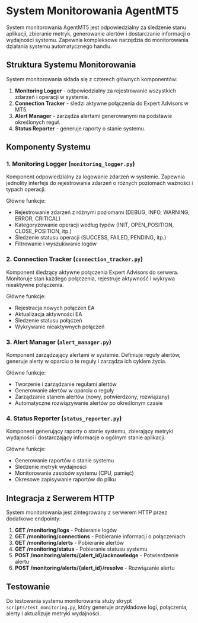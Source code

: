# System Monitorowania AgentMT5

System monitorowania AgentMT5 jest odpowiedzialny za śledzenie stanu aplikacji, zbieranie metryk, generowanie alertów i dostarczanie informacji o wydajności systemu. Zapewnia kompleksowe narzędzia do monitorowania działania systemu automatycznego handlu.

## Struktura Systemu Monitorowania

System monitorowania składa się z czterech głównych komponentów:

1. **Monitoring Logger** - odpowiedzialny za rejestrowanie wszystkich zdarzeń i operacji w systemie.
2. **Connection Tracker** - śledzi aktywne połączenia do Expert Advisors w MT5.
3. **Alert Manager** - zarządza alertami generowanymi na podstawie określonych reguł.
4. **Status Reporter** - generuje raporty o stanie systemu.

## Komponenty Systemu

### 1. Monitoring Logger (`monitoring_logger.py`)

Komponent odpowiedzialny za logowanie zdarzeń w systemie. Zapewnia jednolity interfejs do rejestrowania zdarzeń o różnych poziomach ważności i typach operacji.

Główne funkcje:
- Rejestrowanie zdarzeń z różnymi poziomami (DEBUG, INFO, WARNING, ERROR, CRITICAL)
- Kategoryzowanie operacji według typów (INIT, OPEN_POSITION, CLOSE_POSITION, itp.)
- Śledzenie statusu operacji (SUCCESS, FAILED, PENDING, itp.)
- Filtrowanie i wyszukiwanie logów

### 2. Connection Tracker (`connection_tracker.py`)

Komponent śledzący aktywne połączenia Expert Advisors do serwera. Monitoruje stan każdego połączenia, rejestruje aktywność i wykrywa nieaktywne połączenia.

Główne funkcje:
- Rejestracja nowych połączeń EA
- Aktualizacja aktywności EA
- Śledzenie statusu połączeń
- Wykrywanie nieaktywnych połączeń

### 3. Alert Manager (`alert_manager.py`)

Komponent zarządzający alertami w systemie. Definiuje reguły alertów, generuje alerty w oparciu o te reguły i zarządza ich cyklem życia.

Główne funkcje:
- Tworzenie i zarządzanie regułami alertów
- Generowanie alertów w oparciu o reguły
- Zarządzanie stanem alertów (nowy, potwierdzony, rozwiązany)
- Automatyczne rozwiązywanie alertów po określonym czasie

### 4. Status Reporter (`status_reporter.py`)

Komponent generujący raporty o stanie systemu, zbierający metryki wydajności i dostarczający informacje o ogólnym stanie aplikacji.

Główne funkcje:
- Generowanie raportów o stanie systemu
- Śledzenie metryk wydajności
- Monitorowanie zasobów systemu (CPU, pamięć)
- Okresowe zapisywanie raportów do pliku

## Integracja z Serwerem HTTP

System monitorowania jest zintegrowany z serwerem HTTP przez dodatkowe endpointy:

1. **GET /monitoring/logs** - Pobieranie logów
2. **GET /monitoring/connections** - Pobieranie informacji o połączeniach
3. **GET /monitoring/alerts** - Pobieranie alertów
4. **GET /monitoring/status** - Pobieranie statusu systemu
5. **POST /monitoring/alerts/{alert_id}/acknowledge** - Potwierdzenie alertu
6. **POST /monitoring/alerts/{alert_id}/resolve** - Rozwiązanie alertu

## Testowanie

Do testowania systemu monitorowania służy skrypt `scripts/test_monitoring.py`, który generuje przykładowe logi, połączenia, alerty i aktualizuje metryki wydajności. 